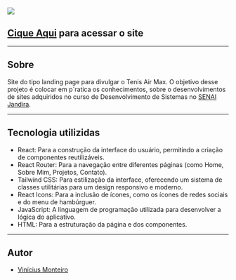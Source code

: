 # 

![](./src/assets/printSite.png)
## [Cique Aqui](https://monteiro77.github.io/Projeto-AirMax-Lima/) para acessar o site
---
## Sobre 
Site do tipo landing page para divulgar o Tenis Air Max.
O objetivo desse projeto é colocar em p´ratica os conhecimentos, sobre o desenvolvimentos de sites adquiridos no curso de Desenvolvimento de Sistemas no [SENAI Jandira](https://jandira.sp.senai.br/).

---

## Tecnologia utilizidas
- React: Para a construção da interface do usuário, permitindo a criação de componentes reutilizáveis.
- React Router: Para a navegação entre diferentes páginas (como Home, Sobre Mim, Projetos, Contato).
- Tailwind CSS: Para estilização da interface, oferecendo um sistema de classes utilitárias para um design responsivo e moderno.
- React Icons: Para a inclusão de ícones, como os ícones de redes sociais e do menu de hambúrguer.
- JavaScript: A linguagem de programação utilizada para desenvolver a lógica do aplicativo.
- HTML: Para a estruturação da página e dos componentes.

---

## Autor
- [Vinícius Monteiro](https://github.com/Monteiro77)

